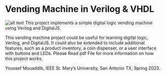 <h1 style="20: 36px;">Vending Machine in Verilog & VHDL</h1>

![alt text](/Users/youssefmouaddib/Documents/screenshot1.png)
This project implements a simple digital logic vending machine using Verilog and DigitalJS. 

This vending machine project could be useful for learning digital logic, Verilog, and DigitalJS. 
It could also be extended to include additional features, such as a product inventory, a coin dispenser, or a user interface with buttons and LEDs.
Please Read pdf File for more information on how this project works.

Youssef Mouaddib,
IEEE St. Mary’s University, San Antonio TX,
Spring 2023.
